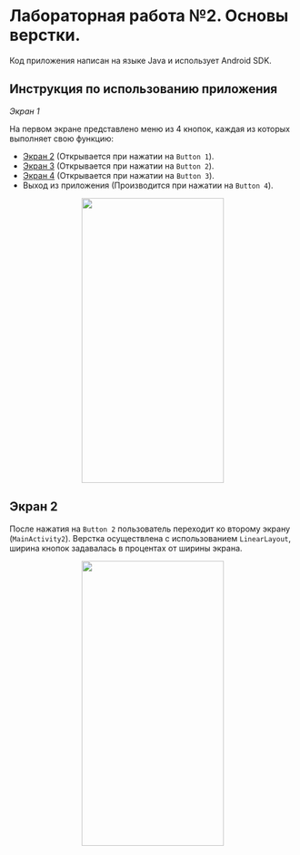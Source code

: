 # Лабораторная работа №2. Основы верстки.
Код приложения написан на языке Java и использует Android SDK.

## Инструкция по использованию приложения
*Экран 1*

На первом экране представлено меню из 4 кнопок, каждая из которых выполняет свою функцию:
- [Экран 2](#Экран2) (Открывается при нажатии на `Button 1`).
- [Экран 3](#Экран3) (Открывается при нажатии на `Button 2`).
- [Экран 4](#Экран4) (Открывается при нажатии на `Button 3`).
- Выход из приложения (Производится при нажатии на `Button 4`).
<p align="center">
<img src="https://sun9-15.userapi.com/impg/MQLxHXuF3UL0O6q95Iklb8gquCVeMMlz8y1ANA/_6BUO_ccvIE.jpg?size=720x1520&quality=95&sign=917df722554076f66edfe152d6487639&type=album" width="250" height="500"> 
</p>

## Экран 2

После нажатия на `Button 2` пользователь переходит ко второму экрану (`MainActivity2`). Верстка осуществлена с использованием `LinearLayout`, ширина кнопок задавалась в процентах от ширины экрана.
<p align="center">
<img src="https://sun9-5.userapi.com/impg/ZsZQFSPKFpK_hVOZwksagSPXAJVIa-TlYVwKPQ/-9p1HZf6_dQ.jpg?size=720x1520&quality=95&sign=46e5efecf3d5bf7e941dc90259e8644f&type=album" width="250" height="500"> 
</p>


